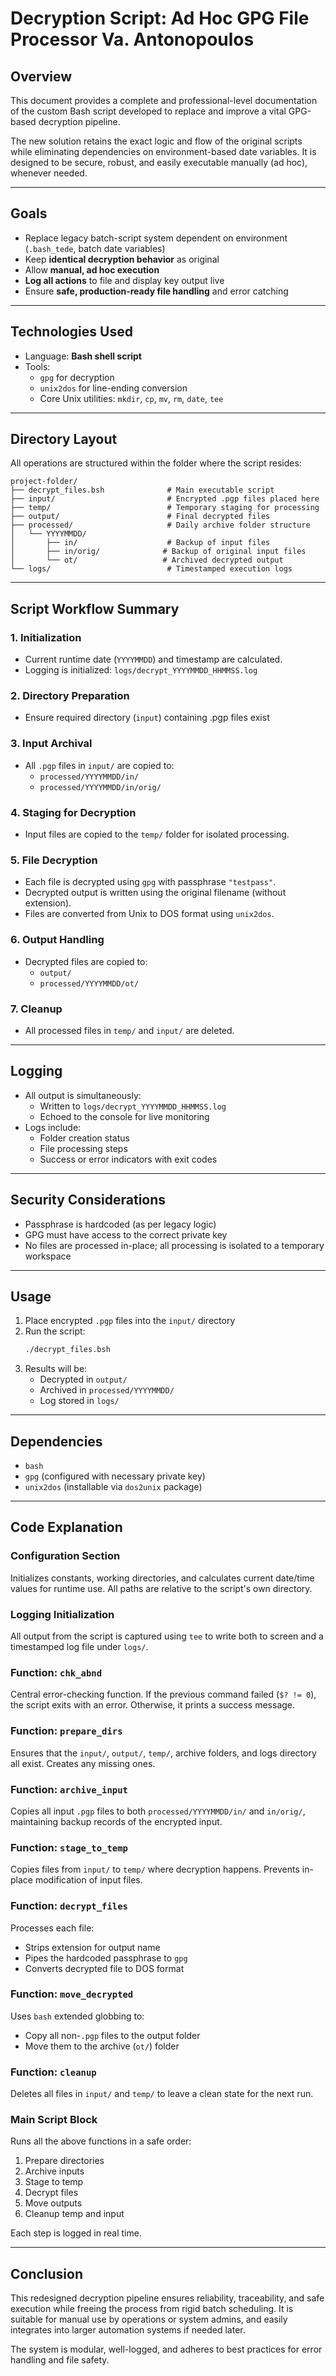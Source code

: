 # Decryption Script: Ad Hoc GPG File Processor Va. Antonopoulos

## Overview

This document provides a complete and professional-level documentation of the custom Bash script developed to replace and improve a vital GPG-based decryption pipeline.

The new solution retains the exact logic and flow of the original scripts while eliminating dependencies on environment-based date variables. It is designed to be secure, robust, and easily executable manually (ad hoc), whenever needed.

---

## Goals

- Replace legacy batch-script system dependent on environment (`.bash_tede`, batch date variables)
- Keep **identical decryption behavior** as original
- Allow **manual, ad hoc execution**
- **Log all actions** to file and display key output live
- Ensure **safe, production-ready file handling** and error catching

---

## Technologies Used

- Language: **Bash shell script**
- Tools:
  - `gpg` for decryption
  - `unix2dos` for line-ending conversion
  - Core Unix utilities: `mkdir`, `cp`, `mv`, `rm`, `date`, `tee`

---

## Directory Layout

All operations are structured within the folder where the script resides:

```
project-folder/
├── decrypt_files.bsh              # Main executable script
├── input/                         # Encrypted .pgp files placed here
├── temp/                          # Temporary staging for processing
├── output/                        # Final decrypted files
├── processed/                     # Daily archive folder structure
│   └── YYYYMMDD/
│       ├── in/                    # Backup of input files
│       ├── in/orig/              # Backup of original input files
│       └── ot/                   # Archived decrypted output
└── logs/                          # Timestamped execution logs
```

---

## Script Workflow Summary

### 1. Initialization

- Current runtime date (`YYYYMMDD`) and timestamp are calculated.
- Logging is initialized: `logs/decrypt_YYYYMMDD_HHMMSS.log`

### 2. Directory Preparation

- Ensure required directory  (`input`) containing .pgp files exist

### 3. Input Archival

- All `.pgp` files in `input/` are copied to:
  - `processed/YYYYMMDD/in/`
  - `processed/YYYYMMDD/in/orig/`

### 4. Staging for Decryption

- Input files are copied to the `temp/` folder for isolated processing.

### 5. File Decryption

- Each file is decrypted using `gpg` with passphrase `"testpass"`.
- Decrypted output is written using the original filename (without extension).
- Files are converted from Unix to DOS format using `unix2dos`.

### 6. Output Handling

- Decrypted files are copied to:
  - `output/`
  - `processed/YYYYMMDD/ot/`

### 7. Cleanup

- All processed files in `temp/` and `input/` are deleted.

---

## Logging

- All output is simultaneously:
  - Written to `logs/decrypt_YYYYMMDD_HHMMSS.log`
  - Echoed to the console for live monitoring
- Logs include:
  - Folder creation status
  - File processing steps
  - Success or error indicators with exit codes

---

## Security Considerations

- Passphrase  is hardcoded (as per legacy logic)
- GPG must have access to the correct private key
- No files are processed in-place; all processing is isolated to a temporary workspace

---

## Usage

1. Place encrypted `.pgp` files into the `input/` directory
2. Run the script:
   ```bash
   ./decrypt_files.bsh
   ```
3. Results will be:
   - Decrypted in `output/`
   - Archived in `processed/YYYYMMDD/`
   - Log stored in `logs/`

---

## Dependencies

- `bash`
- `gpg` (configured with necessary private key)
- `unix2dos` (installable via `dos2unix` package)

---

## Code Explanation

### Configuration Section

Initializes constants, working directories, and calculates current date/time values for runtime use. All paths are relative to the script's own directory.

### Logging Initialization

All output from the script is captured using `tee` to write both to screen and a timestamped log file under `logs/`.

### Function: `chk_abnd`

Central error-checking function. If the previous command failed (`$? != 0`), the script exits with an error. Otherwise, it prints a success message.

### Function: `prepare_dirs`

Ensures that the `input/`, `output/`, `temp/`, archive folders, and logs directory all exist. Creates any missing ones.

### Function: `archive_input`

Copies all input `.pgp` files to both `processed/YYYYMMDD/in/` and `in/orig/`, maintaining backup records of the encrypted input.

### Function: `stage_to_temp`

Copies files from `input/` to `temp/` where decryption happens. Prevents in-place modification of input files.

### Function: `decrypt_files`

Processes each file:

- Strips extension for output name
- Pipes the hardcoded passphrase to `gpg`
- Converts decrypted file to DOS format

### Function: `move_decrypted`

Uses `bash` extended globbing to:

- Copy all non-`.pgp` files to the output folder
- Move them to the archive (`ot/`) folder

### Function: `cleanup`

Deletes all files in `input/` and `temp/` to leave a clean state for the next run.

### Main Script Block

Runs all the above functions in a safe order:

1. Prepare directories
2. Archive inputs
3. Stage to temp
4. Decrypt files
5. Move outputs
6. Cleanup temp and input

Each step is logged in real time.

---

## Conclusion

This redesigned decryption pipeline ensures reliability, traceability, and safe execution while freeing the process from rigid batch scheduling. It is suitable for manual use by operations or system admins, and easily integrates into larger automation systems if needed later.

The system is modular, well-logged, and adheres to best practices for error handling and file safety.
